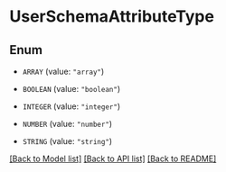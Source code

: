 # UserSchemaAttributeType

## Enum


* `ARRAY` (value: `"array"`)

* `BOOLEAN` (value: `"boolean"`)

* `INTEGER` (value: `"integer"`)

* `NUMBER` (value: `"number"`)

* `STRING` (value: `"string"`)


[[Back to Model list]](../README.md#documentation-for-models) [[Back to API list]](../README.md#documentation-for-api-endpoints) [[Back to README]](../README.md)



